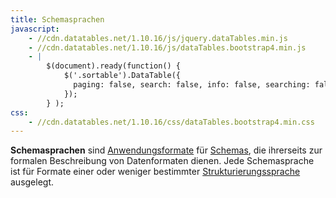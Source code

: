 ```yaml
---
title: Schemasprachen
javascript:
    - //cdn.datatables.net/1.10.16/js/jquery.dataTables.min.js
    - //cdn.datatables.net/1.10.16/js/dataTables.bootstrap4.min.js
    - |
        $(document).ready(function() {
            $('.sortable').DataTable({
              paging: false, search: false, info: false, searching: false 
            });
        } );
css: 
    - //cdn.datatables.net/1.10.16/css/dataTables.bootstrap4.min.css
---
```


**Schemasprachen** sind [Anwendungsformate](../application) für
[Schemas](../schema), die ihrerseits zur formalen Beschreibung von
Datenformaten dienen. Jede Schemasprache ist für Formate einer oder weniger
bestimmter [Strukturierungssprache](../structure) ausgelegt.

<application-table application="schema" title="Schemasprache"/>
